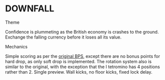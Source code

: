 # DOWNFALL

Theme

Confidence is plummeting as the British economy is crashes to the ground. Exchange the falling currency before it loses all its value.

Mechanics

Simple scoring as per the [original BPS](https://tetris.wiki/Scoring), except there are no bonus points for hard drop, as only soft drop is implemented. The rotation system also is similar to the original, with the exception that the I tetromino has 4 positions rather than 2. Single preview. Wall kicks, no floor kicks, fixed lock delay.
